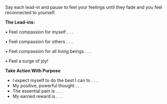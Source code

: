 Say each lead-in and pause to feel your feelings until they fade and you feel reconnected to yourself.

**The Lead-ins:**

• Feel compassion for myself . . .

• Feel compassion for others . . .

• Feel compassion for all living beings . . .

• Feel a surge of joy!

**Take Action With Purpose**

- I expect myself to do the best I can to . . .
- My positive, powerful thought . . .
- The essential pain is . . .
- My earned reward is . . .